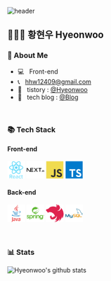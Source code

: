 ![header](https://capsule-render.vercel.app/api?type=Waving&color=auto&height=300&section=header&text=Welcome&fontSize=90&desc=Hello%20world%20Hyeonwoo's%20GitHub%20Profile&descSize=10&descAlign=62)
## 👨🏻‍💻 황현우 Hyeonwoo

### 🐶 About Me
* 💻 &nbsp; Front-end
* 📞 &nbsp; hhw12409@gmail.com <br/>
* 📖 &nbsp; tistory : <a href="https://latte1114.tistory.com/">@Hyeonwoo</a>
* 📖 &nbsp; tech blog : <a href="https://blog-hhw12409.vercel.app">@Blog</a>

<br />

### 📚 Tech Stack
#### Front-end
<p align="left"> 
  <img src="https://raw.githubusercontent.com/devicons/devicon/master/icons/react/react-original-wordmark.svg" alt="react" width="40" height="40"/> 
  <img src="https://raw.githubusercontent.com/devicons/devicon/master/icons/nextjs/nextjs-original-wordmark.svg" alt="nextjs" color="white" width="40" height="40"/> 
  <img src="https://raw.githubusercontent.com/devicons/devicon/master/icons/javascript/javascript-original.svg" alt="javascript" width="40" height="40"/> </a> 
  <img src="https://raw.githubusercontent.com/devicons/devicon/master/icons/typescript/typescript-original.svg" alt="typescript" width="40" height="40"/> </a> 
</p>

#### Back-end
<p align="left"> 
  <img src="https://raw.githubusercontent.com/devicons/devicon/master/icons/java/java-original-wordmark.svg" alt="java" width="40" height="40"/> 
  <img src="https://raw.githubusercontent.com/devicons/devicon/master/icons/spring/spring-original-wordmark.svg" alt="spring" width="40" height="40"/> 
  <img src="https://raw.githubusercontent.com/devicons/devicon/master/icons/nestjs/nestjs-original.svg" alt="nestjs" width="40" height="40"/> 
  <img src="https://raw.githubusercontent.com/devicons/devicon/master/icons/mysql/mysql-original-wordmark.svg" alt="myslq" color="white" width="40" height="40"/> 
</p>
<br />

### 📊 Stats
![Hyeonwoo's github stats](https://github-readme-stats-git-masterrstaa-rickstaa.vercel.app/api?username=hhw12409&&show_icons=true&theme=white)

<br />

<!--
**hhw12409/hhw12409** is a ✨ _special_ ✨ repository because its `README.md` (this file) appears on your GitHub profile.

Here are some ideas to get you started:

- 🔭 I’m currently working on ...
- 🌱 I’m currently learning ...
- 👯 I’m looking to collaborate on ...
- 🤔 I’m looking for help with ...
- 💬 Ask me about ...
- 📫 How to reach me: ...
- 😄 Pronouns: ...
- ⚡ Fun fact: ...
-->



<!--
![JavaScript](https://img.shields.io/badge/-JavaScript-%23F7DF1C?style=for-the-badge&logo=javascript&logoColor=000000&labelColor=%23F7DF1C&color=%23FFCE5A)
![HTML5](https://img.shields.io/badge/-HTML5-F05032?style=for-the-badge&logo=html5&logoColor=ffffff)
![CSS3](https://img.shields.io/badge/-CSS3-007ACC?style=for-the-badge&logo=css3)
![JavaScript](https://img.shields.io/badge/-JavaScript-%23F7DF1C?style=for-the-badge&logo=javascript&logoColor=000000&labelColor=%23F7DF1C&color=%23FFCE5A)
![TypeScript](https://img.shields.io/badge/-TypeScript-007ACC?style=for-the-badge&logo=typescript&logoColor=white)
![React](https://img.shields.io/badge/-React-222222?style=for-the-badge&logo=react)
![Node](https://img.shields.io/badge/-Nodejs-43853d?style=for-the-badge&logo=Node.js&logoColor=white)
![Git](https://img.shields.io/badge/-Git-F05032?style=for-the-badge&logo=git&logoColor=ffffff)
-->
